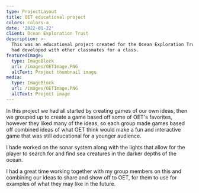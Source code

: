 ```yaml
---
type: ProjectLayout
title: OET educational project
colors: colors-a
date: '2022-01-22'
client: Ocean Exploration Trust
description: >-
  This was an educational project created for the Ocean Exploration Trust that I
  had developed with other classmates for a class.
featuredImage:
  type: ImageBlock
  url: /images/OETImage.PNG
  altText: Project thumbnail image
media:
  type: ImageBlock
  url: /images/OETImage.PNG
  altText: Project image
---
```

In this project we had all started by creating games of our own ideas, then we grouped up to create a game based off some of OET's favorites, however they liked many of the ideas, so each group made games based off combined ideas of what OET think would make a fun and interactive game that was still educational for a younger audience.

I hade worked on the sonar system along with the lights that allow for the player to search for and find sea creatures in the darker depths of the ocean.

I had a great time working together with my group members on this and combining our ideas to share and show off to OET, for them to use for examples of what they may like in the future.
